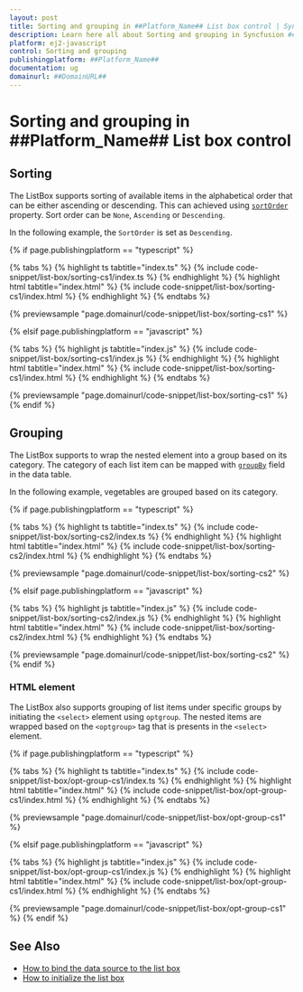 ```yaml
---
layout: post
title: Sorting and grouping in ##Platform_Name## List box control | Syncfusion
description: Learn here all about Sorting and grouping in Syncfusion ##Platform_Name## List box control of Syncfusion Essential JS 2 and more.
platform: ej2-javascript
control: Sorting and grouping 
publishingplatform: ##Platform_Name##
documentation: ug
domainurl: ##DomainURL##
---
```


# Sorting and grouping in ##Platform_Name## List box control

## Sorting

The ListBox supports sorting of available items in the alphabetical order that can be either ascending or descending. This can achieved using
[`sortOrder`](../api/list-box/#sortorder) property. Sort order can be `None`, `Ascending` or `Descending`.

In the following example, the `SortOrder` is set as `Descending`.

{% if page.publishingplatform == "typescript" %}

 {% tabs %}
{% highlight ts tabtitle="index.ts" %}
{% include code-snippet/list-box/sorting-cs1/index.ts %}
{% endhighlight %}
{% highlight html tabtitle="index.html" %}
{% include code-snippet/list-box/sorting-cs1/index.html %}
{% endhighlight %}
{% endtabs %}
        
{% previewsample "page.domainurl/code-snippet/list-box/sorting-cs1" %}

{% elsif page.publishingplatform == "javascript" %}

{% tabs %}
{% highlight js tabtitle="index.js" %}
{% include code-snippet/list-box/sorting-cs1/index.js %}
{% endhighlight %}
{% highlight html tabtitle="index.html" %}
{% include code-snippet/list-box/sorting-cs1/index.html %}
{% endhighlight %}
{% endtabs %}

{% previewsample "page.domainurl/code-snippet/list-box/sorting-cs1" %}
{% endif %}

## Grouping

The ListBox supports to wrap the nested element into a group based on its category. The category of each list item can be mapped with
[`groupBy`](../api/list-box/fieldSettingsModel/#groupby) field in the data table.

In the following example, vegetables are grouped based on its category.

{% if page.publishingplatform == "typescript" %}

 {% tabs %}
{% highlight ts tabtitle="index.ts" %}
{% include code-snippet/list-box/sorting-cs2/index.ts %}
{% endhighlight %}
{% highlight html tabtitle="index.html" %}
{% include code-snippet/list-box/sorting-cs2/index.html %}
{% endhighlight %}
{% endtabs %}
        
{% previewsample "page.domainurl/code-snippet/list-box/sorting-cs2" %}

{% elsif page.publishingplatform == "javascript" %}

{% tabs %}
{% highlight js tabtitle="index.js" %}
{% include code-snippet/list-box/sorting-cs2/index.js %}
{% endhighlight %}
{% highlight html tabtitle="index.html" %}
{% include code-snippet/list-box/sorting-cs2/index.html %}
{% endhighlight %}
{% endtabs %}

{% previewsample "page.domainurl/code-snippet/list-box/sorting-cs2" %}
{% endif %}

### HTML element

The ListBox also supports grouping of list items under specific groups by initiating the `<select>` element using  `optgroup`. The nested items are wrapped based on the `<optgroup>` tag that is presents in the `<select>` element.

{% if page.publishingplatform == "typescript" %}

 {% tabs %}
{% highlight ts tabtitle="index.ts" %}
{% include code-snippet/list-box/opt-group-cs1/index.ts %}
{% endhighlight %}
{% highlight html tabtitle="index.html" %}
{% include code-snippet/list-box/opt-group-cs1/index.html %}
{% endhighlight %}
{% endtabs %}
        
{% previewsample "page.domainurl/code-snippet/list-box/opt-group-cs1" %}

{% elsif page.publishingplatform == "javascript" %}

{% tabs %}
{% highlight js tabtitle="index.js" %}
{% include code-snippet/list-box/opt-group-cs1/index.js %}
{% endhighlight %}
{% highlight html tabtitle="index.html" %}
{% include code-snippet/list-box/opt-group-cs1/index.html %}
{% endhighlight %}
{% endtabs %}

{% previewsample "page.domainurl/code-snippet/list-box/opt-group-cs1" %}
{% endif %}

## See Also

* [How to bind the data source to the list box](./getting-started/#binding-data-source)
* [How to initialize the list box](./getting-started/#initialize-the-listbox)
